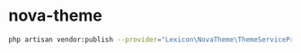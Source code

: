 # nova-theme

```bash
php artisan vendor:publish --provider="Lexicon\NovaTheme\ThemeServiceProvider"
```

